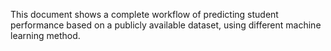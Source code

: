 This document shows a complete workflow of predicting student performance based on a publicly available dataset, using different machine learning method. 
